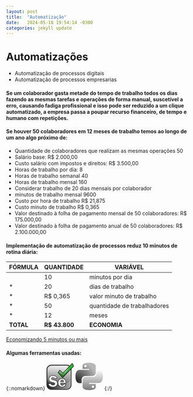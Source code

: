 ```yaml
---
layout: post
title:  "Automatização"
date:   2024-05-18 19:54:14 -0300
categories: jekyll update
---
```

# Automatizações

* Automatização de processos digitais
* Automatização de processos empresarias


#### Se um colaborador gasta metade do tempo de trabalho todos os dias fazendo as mesmas tarefas e operações de forma manual, suscetível a erro, causando fadiga profissional e isso pode ser reduzido a um clique automatizado, a empresa passa a poupar recurso financeiro, de tempo e humano com repetições.

#### Se houver 50 colaboradores em 12 meses de trabalho temos ao longo de um ano algo próximo de:

* Quantidade de colaboradores que realizam as mesmas operações 50
* Salário base: R$ 2.000,00
* Custo salário com impostos e direitos: R$ 3.500,00
* Horas de trabalho por dia: 8
* Horas de trabalho semanal 40
* Horas de trabalho mensal 160
* Considerar trabalho de 20 dias mensais por colaborador
* minutos de trabalho mensal 9600
* Custo por hora de trabalho R$ 21,875
* Custo minuto de trabalho R$ 0,365
* Valor destinado à folha de pagamento mensal de 50 colaboradores: R$ 175.000,00
* Valor destinado à folha de pagamento anual de 50 colaboradores: R$ 2.100.000,00

#### Implementação de automatização de processos reduz 10 minutos de rotina diária:

|       FÓRMULA         |QUANTIDADE                         |VARIÁVEL                         |
|----------------|-------------------------------|-----------------------------|
| |10            |minutos por dia            |
|*          |20            |dias de trabalho           |
|*          |R$ 0,365|valor minuto de trabalho|
|*          |50|quantidade de trabalhadores|
|*          |12|meses|
|**TOTAL**          |**R$ 43.800**|**ECONOMIA**|


[Economizando 5 minutos ou mais](https://www.linkedin.com/feed/update/urn:li:activity:7120866678652952576)


#### Algumas ferramentas usadas:

{::nomarkdown}
<svg height="75" preserveAspectRatio="xMidYMid" viewBox="0 0 256 249" width="75" xmlns="http://www.w3.org/2000/svg" xmlns:xlink="http://www.w3.org/1999/xlink"><radialGradient id="a" cx="3.684695%" cy="93.523026%" r="105.029056%"><stop offset="0" stop-color="#212121"/><stop offset="1" stop-color="#b8b8b8"/></radialGradient><linearGradient id="b" x1="50.877945%" x2="50.877945%" y1="134.661915%" y2="-.000001%"><stop offset="0" stop-color="#4b4b4b"/><stop offset="1" stop-color="#fff"/></linearGradient><linearGradient id="c" x1="31.39467%" x2="56.461995%" y1="83.962295%" y2="29.27916%"><stop offset="0" stop-color="#26761e"/><stop offset="1" stop-color="#2cb134" stop-opacity=".996078"/></linearGradient><radialGradient id="d" cx="30.637579%" cy="48.59125%" gradientTransform="matrix(.806967 0 0 1 .059141 0)" r="51.841565%"><stop offset="0" stop-color="#fff"/><stop offset="1" stop-color="#fff" stop-opacity="0"/></radialGradient><path d="m45.5013451 18.7741272h142.0121869c23.295892 0 42.180943 18.8850512 42.180943 42.1809425v142.0121873c0 23.295891-18.885051 42.180942-42.180943 42.180942h-142.0121869c-23.2958913 0-42.18094254-18.885051-42.18094254-42.180942v-142.0121873c0-23.2958913 18.88505124-42.1809425 42.18094254-42.1809425z" fill="url(#a)"/><path d="m45.5013451 21.9243852c-21.5560518 0-39.03068452 17.4746327-39.03068452 39.0306845v142.0121873c0 21.556052 17.47463272 39.030684 39.03068452 39.030684h142.0121869c21.556052 0 39.030685-17.474632 39.030685-39.030684v-142.0121873c0-21.5560518-17.474633-39.0306845-39.030685-39.0306845zm0-6.3005161h142.0121869c25.035731 0 45.331201 20.2954699 45.331201 45.3312006v142.0121873c0 25.035731-20.29547 45.3312-45.331201 45.3312h-142.0121869c-25.0357307 0-45.33120057-20.295469-45.33120057-45.3312v-142.0121873c0-25.0357307 20.29546987-45.3312006 45.33120057-45.3312006z" fill="#2b2b2b"/><path d="m46.5611562 27.0960173h139.0630528c19.997863 0 36.209335 16.2114716 36.209335 36.2093352v84.2722565c0 19.997863-16.211472 36.209335-36.209335 36.209335h-139.0630528c-19.9978637 0-36.2093353-16.211472-36.2093353-36.209335v-84.2722565c0-19.9978636 16.2114716-36.2093352 36.2093353-36.2093352z" fill="url(#b)" opacity=".81"/><path d="m99.5180603 140.180955-20.7830649 6.953159c-2.8016973-8.252017-8.7360743-12.378063-17.8031416-12.37815-9.6784222.000087-14.5176116 3.132824-14.5175826 9.398223-.000029 2.496084.9041326 4.610043 2.7124956 6.341895 1.8082978 1.73199 5.8961362 3.234685 12.263537 4.508091 10.6461709 2.139498 18.4398139 4.304396 23.3809507 6.494706 4.9409991 2.190433 9.1052465 5.717946 12.4927602 10.582555 3.3873543 4.864709 5.0810713 10.302428 5.0811543 16.313178-.000083 9.423718-3.629475 17.573933-10.8881866 24.450668-7.2588601 6.876751-18.019688 10.315124-32.2825198 10.315124-10.6971971 0-19.8025161-2.432329-27.3159785-7.296996-7.513495-4.864652-12.4672977-12.085231-14.8614228-21.66176l22.6168686-5.119359c2.5469176 9.72935 9.6274177 14.594009 21.2415149 14.593991 5.6032281.000018 9.7802139-1.082431 12.5309683-3.247354 2.7506385-2.16488 4.1259886-4.750024 4.1260501-7.755446-.0000615-3.0563-1.2480634-5.424959-3.744009-7.105974-2.4960616-1.680946-7.3097813-3.260049-14.4411737-4.737318-13.2950794-2.750656-22.7697045-6.507396-28.4239009-11.270228-5.6542252-4.762729-8.4813306-11.728616-8.481327-20.897678-.0000036-9.270795 3.3746955-17.089908 10.1241048-23.45736 6.7493802-6.367259 15.9056384-9.550936 27.4687963-9.551041 20.4773712.000105 33.6450589 8.175789 39.5031066 24.527074zm81.8833777 46.609084h-49.665416c-.050968 1.375382-.076438 2.572445-.076409 3.591191-.000029 5.501425 1.464465 9.652941 4.393482 12.454559 2.928948 2.801654 6.430991 4.202474 10.506146 4.202459 7.589842.000015 12.148865-4.049623 13.677091-12.148927l20.630247 1.528168c-5.756165 17.828618-17.446628 26.742915-35.071424 26.742915-7.691808 0-14.224714-1.540899-19.598737-4.622705-5.37407-3.081794-9.805749-7.577147-13.295051-13.486069-3.48932-5.908889-5.233976-12.989385-5.233969-21.241518-.000007-12.276221 3.502041-22.183823 10.506146-29.722839 7.004073-7.538881 16.007514-11.308356 27.010347-11.308432 9.933028.000076 18.452548 3.502123 25.558583 10.506142 7.105901 7.00416 10.658884 18.172499 10.658964 33.505056zm-49.741825-13.218642h27.430592c-.7132-10.595232-5.06847-15.892871-13.065823-15.892932-8.557769.000061-13.346019 5.2977-14.364769 15.892932z" fill="#eee"/><path d="m60.0149702 117.464348c-11.1259588.000101-19.8356055 3.028489-26.2264249 9.057488-6.3869284 6.025484-9.5560294 13.368231-9.556026 22.140447-.0000034 8.66415 2.6191411 15.117627 7.8372477 19.513 5.3804561 4.532246 14.5973823 8.186806 27.6247552 10.882076 7.347288 1.521991 12.3402862 3.159907 15.0852891 5.008499 2.9978492 2.019046 4.543045 4.951765 4.5431187 8.607659-.0000735 3.586855-1.6477742 6.68392-4.8168154 9.178103-3.1175278 2.453585-7.6769673 3.635146-13.650667 3.635127-11.7237399.000018-19.3596724-4.80727-22.4956248-14.264322l-19.1201499 4.327872c2.4314433 8.250921 6.9571467 14.490626 13.6027793 18.793376 7.205376 4.665192 15.9690756 7.006264 26.3320104 7.006264 13.8352673 0 24.1526885-3.296691 31.0373751-9.818964 6.9036868-6.540394 10.3227863-14.218372 10.3228653-23.136336-.000079-5.642198-1.5812688-10.718649-4.7564175-15.278602-3.2027013-4.599211-7.1101752-7.909212-11.7407222-9.962016-4.7946352-2.125369-12.4765731-4.259239-23.0023015-6.374533-6.6882933-1.337581-11.0275673-2.932703-13.1607287-4.975849-2.1646397-2.073055-3.2707634-4.659206-3.2707287-7.649441-.0000345-7.471914 5.7720886-11.208604 16.3280667-11.208699 9.1976499.000088 15.5934538 4.034051 18.8811924 11.918838l17.3400657-5.801274c-5.8738418-14.432636-18.1313767-21.598616-37.138159-21.598713zm17.5851381 31.958555-.5794659-1.706737c-2.5489648-7.507628-7.7871896-11.149656-16.0887724-11.149735-8.8009004.000079-12.7071554 2.528864-12.7071321 7.587777-.0000232 2.001904.7021776 3.643671 2.154338 5.034391 1.4833591 1.420764 5.3197628 2.83103 11.3679348 4.040596 10.7649644 2.16337 18.670304 4.359296 23.7579866 6.614567 5.2513992 2.328039 9.6724201 6.073064 13.2447794 11.203118 3.5995283 5.169421 5.4057713 10.968408 5.4058593 17.347748-.000088 9.929431-3.839772 18.551882-11.453521 25.764972-7.6330248 7.231218-18.8372623 10.811271-33.5276524 10.811271-11.0314608 0-20.4783986-2.523588-28.2999415-7.587724-7.9095585-5.121085-13.1313485-12.732278-15.6338708-22.742398l-.4490391-1.796162 26.1303572-5.914642.4434117 1.693855c2.3272378 8.890163 8.6613696 13.24203 19.4900706 13.242013 5.2327521.000017 9.027282-.983321 11.4112456-2.859569 2.3322544-1.835593 3.4352505-3.908816 3.4353001-6.332728-.0000494-2.456781-.9508593-4.261379-2.9448386-5.604321-2.2471792-1.513338-6.8816171-3.033631-13.7966817-4.466087-13.5632194-2.806133-23.2955457-6.665052-29.2234658-11.658455-6.0903607-5.130101-9.1254283-12.608396-9.1254245-22.28237-.0000038-9.769376 3.5802927-18.064855 10.6922006-24.77429 7.1079227-6.705503 16.7107915-10.04447 28.7111766-10.044579 21.2038257.000109 35.0763654 8.613427 41.207485 25.726923l.623678 1.740845zm91.8714617 5.151496c-6.767719-6.670561-14.830893-9.985019-24.287667-9.985091-10.508801.000072-19.029178 3.567302-25.683976 10.730239-6.676505 7.186395-10.022069 16.651297-10.022062 28.490566-.000007 7.94241 1.66645 14.705549 4.982451 20.320936 3.33391 5.645776 7.54236 9.914691 12.636753 12.836104 5.082827 2.914815 11.306532 4.382784 18.698086 4.382784 16.088425 0 26.857315-7.676275 32.59463-23.300487l-16.722541-1.238708c-1.992921 7.899307-7.13801 12.037988-15.107997 12.037973-4.5407.000016-8.491212-1.58019-11.757576-4.704596-3.32076-3.176322-4.952556-7.802104-4.952524-13.762838-.00003-1.043004.025905-2.261925.07765-3.658288l.064607-1.743421h49.582383c-.267832-13.950919-3.665064-24.060187-10.102217-30.405173zm-36.00149 35.80684c-.000026 5.042054 1.297164 8.719305 3.834463 11.146243 2.59151 2.478881 5.645086 3.700312 9.254701 3.700299 6.692332.000013 10.526584-3.405832 11.898014-10.674146l.299881-1.589311 24.539933 1.817775-.707597 2.191646c-5.992703 18.561246-18.367185 27.997126-36.79432 27.997126-7.992065 0-14.834172-1.61383-20.49938-4.86262-5.653753-3.242181-10.308662-7.96397-13.953352-14.136032-3.662646-6.202404-5.485499-13.60026-5.485491-22.162106-.000008-12.713171 3.65852-23.063475 10.990237-30.955122 7.353342-7.914819 16.839846-11.886537 28.336736-11.886617 10.40925.00008 19.385119 3.689712 26.829499 11.027218 7.499404 7.39203 11.198419 19.019398 11.198501 34.794437l.000009 1.810476h-49.719689c-.014787.646747-.02216 1.240402-.022145 1.780734zm-3.803363-14.999375.190741-1.983747c1.101592-11.456814 6.590864-17.53005 16.166938-17.530119 9.068137.00007 14.100765 6.121629 14.872188 17.581806l.130054 1.93206zm27.439145-3.620934c-.997929-8.392055-4.63099-12.271949-11.081467-12.271999-7.007245.000051-11.032444 3.90617-12.317197 12.271999z" fill="#232323"/><path d="m107.916027 89.7196983 42.589486 45.4287827 103.244981-106.897953-14.196493-24.98583061-86.209188 90.43001461-29.528709-27.8251252z" fill="url(#c)"/><path d="m109.578481 86.1958963 42.021625 30.5017157 98.632372-95.4245359-9.879435-18.07853393-86.777048 92.13359473-28.960849-26.689405z" fill="url(#d)"/><path d="m239.924611.25212812 16.069196 28.28178968-105.507815 109.2408502-44.872942-47.8644696 17.885224-26.8278312 29.778147 28.0601721zm-89.399578 132.27006588 100.982147-104.5550557-12.323789-21.68987163-85.770185 89.96951813-29.279272-27.5900783-13.91493 20.8723916z"/></svg> <svg height="75" preserveAspectRatio="xMidYMid" viewBox="0 0 256 255" width="75" xmlns="http://www.w3.org/2000/svg" xmlns:xlink="http://www.w3.org/1999/xlink"><linearGradient id="a" x1="12.959359%" x2="79.638833%" y1="12.039393%" y2="78.200854%"><stop offset="0" stop-color="#387eb8"/><stop offset="1" stop-color="#366994"/></linearGradient><linearGradient id="b" x1="19.127525%" x2="90.741533%" y1="20.579181%" y2="88.429037%"><stop offset="0" stop-color="#ffe052"/><stop offset="1" stop-color="#ffc331"/></linearGradient><path d="m126.915866.07227555c-64.8322829.00000462-60.7837372 28.11518925-60.7837372 28.11518925l.0722755 29.1270467h61.8678717v8.7453417h-86.4415589s-41.486166-4.7049094-41.486166 60.7114618c-.00000463 65.416358 36.2100508 63.096556 36.2100508 63.096556h21.6103896v-30.355731s-1.1648552-36.210051 35.6318464-36.210051h61.3619421s34.475438.557297 34.475438-33.3190286v-56.0135516c0-.0000047 5.234323-33.89723325-62.518352-33.89723325zm-34.1140591 19.58667415c6.1553999-.0000045 11.1304351 4.9750349 11.1304351 11.1304348.000004 6.1553999-4.9750352 11.1304348-11.1304351 11.1304348-6.1553999.0000046-11.1304348-4.9750349-11.1304348-11.1304348-.0000047-6.1553999 4.9750349-11.1304348 11.1304348-11.1304348z" fill="url(#a)"/><path d="m128.757101 254.126271c64.832302 0 60.783738-28.11519 60.783738-28.11519l-.072275-29.127046h-61.867872v-8.745342h86.441559s41.486166 4.704896 41.486166-60.711485c.000023-65.4163514-36.210051-63.0965491-36.210051-63.0965491h-21.61039v30.3557243s1.164874 36.2100508-35.631846 36.2100508h-61.361948s-34.475437-.557296-34.475437 33.319052v56.013552s-5.2343225 33.897233 62.518356 33.897233zm34.114059-19.586674c-6.155401 0-11.130434-4.975033-11.130434-11.130435 0-6.155403 4.975033-11.130435 11.130434-11.130435 6.155403 0 11.130435 4.975032 11.130435 11.130435.000023 6.155402-4.975032 11.130435-11.130435 11.130435z" fill="url(#b)"/></svg>
{:/}